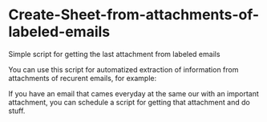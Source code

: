 # Create-Sheet-from-attachments-of-labeled-emails
Simple script for getting the last attachment from labeled emails

You can use this script for automatized extraction of information from attachments of recurent emails, for example:

If you have an email that cames everyday at the same our with an important attachment, you can schedule a script for getting that attachment and do stuff.

